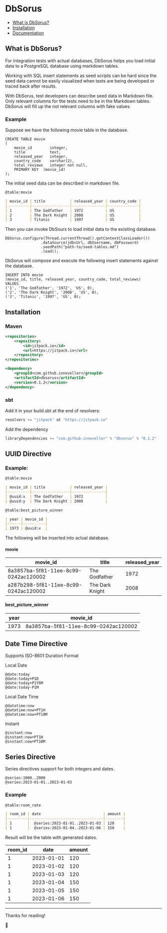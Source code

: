 # DbSorus

- [What is DbSorus?](#what-is-dbsorus)
- [Installation](#installation)
- [Documentation](#documentation)

## What is DbSorus?

For integration tests with actual databases, DbSorus helps you load initial data to a PostgreSQL database using markdown tables.

Working with SQL insert statements as seed scripts can be hard since the seed data cannot be easily visualized when tests are being developed or traced back after results.

With DbSorus, test developers can describe seed data in Markdown file. 
Only relevant columns for the tests need to be in the Markdown tables. 
DbSorus will fill up the not relevant columns with fake values.

### Example

Suppose we have the following movie table in the database.
```
CREATE TABLE movie
(
    movie_id        integer,    
    title           text,
    released_year   integer,
    country_code    varchar(2), 
    total_reviews   integer not null,
    PRIMARY KEY  (movie_id)
);
```
The initial seed data can be described in markdown file.


```markdown
@table:movie

| movie_id | title           | released_year | country_code |
|----------|-----------------|---------------|--------------|
| 1        | The Godfather   | 1972          | US           |
| 2        | The Dark Knight | 2008          | US           |
| 3        | Titanic         | 1997          | US           |

```

Then you can invoke DbSours to load initial data to the exisiting database.
```
DbSorus.configure(Thread.currentThread().getContextClassLoader())
                .dataSource(jdbcUrl, dbUsername, dbPassword)
                .seedPath("path-to/seed-tables.md")
                .load();
```

DbSorus will compose and execute the following insert statements against the database.
```
INSERT INTO movie 
(movie_id, title, released_year, country_code, total_reviews) 
VALUES 
('1', 'The Godfather', '1972', 'US', 0),
('2', 'The Dark Knight', '2008', 'US', 0),
('3', 'Titanic', '1997', 'US', 0);
```


## Installation

### Maven

```xml
<repositories>
    <repository>
        <id>jitpack.io</id>
        <url>https://jitpack.io</url>
    </repository>
</repositories>
```

```xml
<dependency>
    <groupId>com.github.innoveller</groupId>
    <artifactId>dbsorus</artifactId>
    <version>0.1.2</version>
</dependency>
```

### sbt

Add it in your build.sbt at the end of resolvers:
```sbt
resolvers += "jitpack" at "https://jitpack.io"
```
Add the dependency
```sbt
libraryDependencies += "com.github.innoveller" % "dbsorus" % "0.1.2"
```


## UUID Directive

### Example:
```markdown
@table:movie

| movie_id | title           | released_year |
|----------|-----------------|---------------|
| @uuid:x  | The Godfather   | 1972          |
| @uuid:y  | The Dark Knight | 2008          |

@table:best_picture_winner

| year | movie_id |
|------|----------|
| 1973 | @uuid:x  |

```
The following will be inserted into actual database.

#### movie

| movie_id                              | title           | released_year |
|---------------------------------------|-----------------|---------------|
| 8a3857ba-5f81-11ee-8c99-0242ac120002  | The Godfather   | 1972          |
| a287b298-5f81-11ee-8c99-0242ac120002  | The Dark Knight | 2008          |

#### best_picture_winner

| year | movie_id                              |
|------|---------------------------------------|
| 1973 | 8a3857ba-5f81-11ee-8c99-0242ac120002  |

## Date Time Directive
Supports ISO-8601 Duration Format

Local Date
```
@date:today
@date:today+P1D
@date:today+P1Y6M
@date:today-P1M
```

Local Date Time
```
@datetime:now
@datetime:now+PT1H
@datetime:now+PT10M
```

Instant
```
@instant:now
@instant:now+PT1H
@instant:now+PT10M
```

## Series Directive

Series directives support for both integers and dates.
```
@series:1000..2000
@series:2023-01-01..2023-01-03
```
### Example
```markdown
@table:room_rate

| room_id | date                            | amount |
|---------|---------------------------------|--------|
| 1       |  @series:2023-01-01..2023-01-03 | 120    |
| 1       |  @series:2023-01-04..2023-01-06 | 150    |

```
Result will be the table with generated dates.

| room_id | date       | amount |
|---------|------------|--------|
| 1       | 2023-01-01 | 120    |
| 1       | 2023-01-02 | 120    |
| 1       | 2023-01-03 | 120    |
| 1       | 2023-01-04 | 150    |
| 1       | 2023-01-05 | 150    |
| 1       | 2023-01-06 | 150    |

---

Thanks for reading!

🎁
